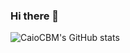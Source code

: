 ### Hi there 👋

![CaioCBM's GitHub stats](https://github-readme-stats-d12ln7btw-caiocbm.vercel.app/api?username=CaioCBM&show_icons=true&theme=great-gatsby)

